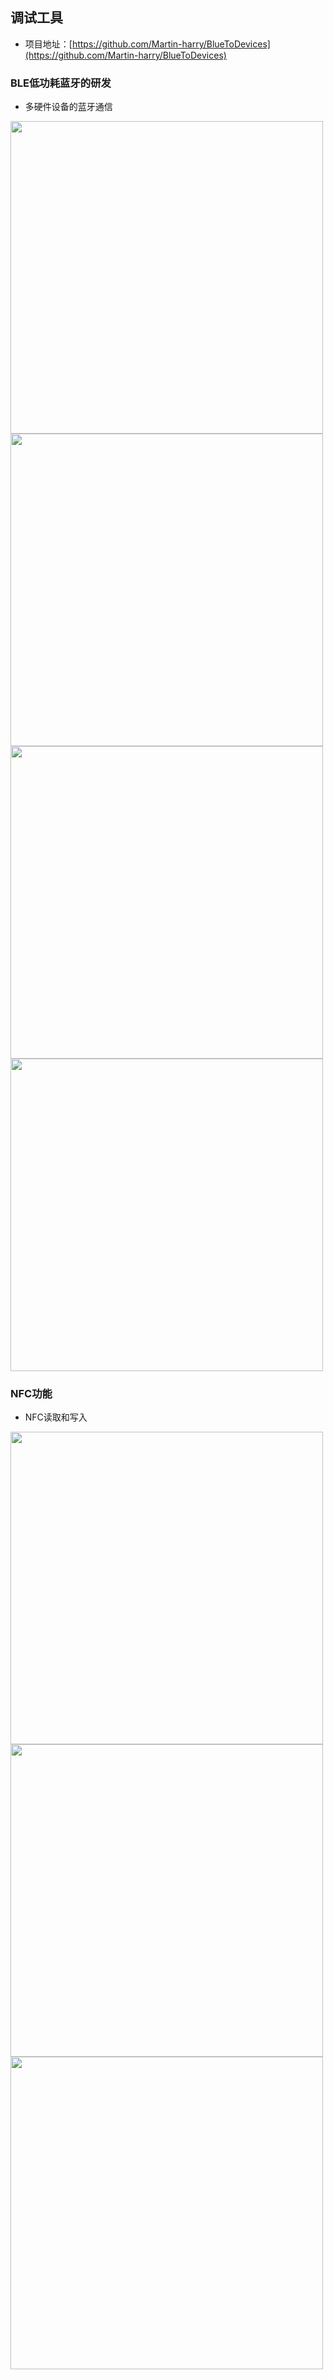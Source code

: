 ## 调试工具

* 项目地址：[https://github.com/Martin-harry/BlueToDevices](https://github.com/Martin-harry/BlueToDevices)

### BLE低功耗蓝牙的研发

* 多硬件设备的蓝牙通信

<img src="https://img-blog.csdnimg.cn/1c2a3ce8335844bf8f517fd3185aef67.jpg" width=500>
<img src="https://img-blog.csdnimg.cn/4557c1a3daa4446a9a79ecfd70feaf79.jpg" width=500>
<img src="https://img-blog.csdnimg.cn/f3876d6e534c44fa8ff6498575f3dbb7.jpg" width=500>
<img src="https://img-blog.csdnimg.cn/f8400944c76344c7b63af0b0ce653653.jpg" width=500>

### NFC功能

* NFC读取和写入

<img src="https://img-blog.csdnimg.cn/29928b526a564982ae88b2291b9b00e8.jpg" width=500>
<img src="https://img-blog.csdnimg.cn/f978d80f2b454fecaecb35ce8215a18d.png" width=500>
<img src="https://img-blog.csdnimg.cn/63d5368bc8834653b89ed042240a5d05.jpg" width=500>
